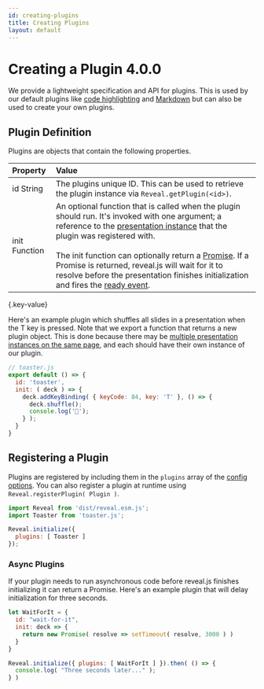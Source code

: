 ```yaml
---
id: creating-plugins
title: Creating Plugins
layout: default
---
```


# Creating a Plugin <span class="r-version-badge new">4.0.0</span>

We provide a lightweight specification and API for plugins. This is used by our default plugins like [code highlighting](/code) and [Markdown](/markdown) but can also be used to create your own plugins.

## Plugin Definition

Plugins are objects that contain the following properties.

| Property    | Value
| :-          | :-
| id <span class="r-var-type">String</span>     | The plugins unique ID. This can be used to retrieve the plugin instance via `Reveal.getPlugin(<id>)`.
| init <span class="r-var-type">Function</span>      | An optional function that is called when the plugin should run. It's invoked with one argument; a reference to the [presentation instance](/methods) that the plugin was registered with.<br><br>The init function can optionally return a [Promise](https://developer.mozilla.org/en-US/docs/Web/JavaScript/Reference/Global_Objects/Promise). If a Promise is returned, reveal.js will wait for it to resolve before the presentation finishes initialization and fires the [ready event](/events/#ready).
{.key-value}

Here's an example plugin which shuffles all slides in a presentation when the T key is pressed. Note that we export a function that returns a new plugin object. This is done because there may be [multiple presentation instances on the same page](/initialization/#multiple-presentations), and each should have their own instance of our plugin.


```js
// toaster.js
export default () => {
  id: 'toaster',
  init: ( deck ) => {
    deck.addKeyBinding( { keyCode: 84, key: 'T' }, () => {
      deck.shuffle();
      console.log('🍻');
    } );
  }
}
```

## Registering a Plugin

Plugins are registered by including them in the `plugins` array of the [config options](/config). You can also register a plugin at runtime using `Reveal.registerPlugin( Plugin )`.

```js
import Reveal from 'dist/reveal.esm.js';
import Toaster from 'toaster.js';

Reveal.initialize({
  plugins: [ Toaster ]
});
```

### Async Plugins
If your plugin needs to run asynchronous code before reveal.js finishes initializing it can return a Promise. Here's an example plugin that will delay initialization for three seconds.

```js
let WaitForIt = {
  id: "wait-for-it",
  init: deck => {
    return new Promise( resolve => setTimeout( resolve, 3000 ) )
  }
}

Reveal.initialize({ plugins: [ WaitForIt ] }).then( () => {
  console.log( "Three seconds later..." );
} )
```